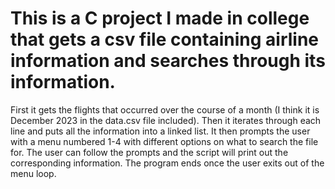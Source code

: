 # This is a C project I made in college that gets a csv file containing airline information and searches through its information.
First it gets the flights that occurred over the course of a month (I think it is December 2023 in the data.csv file included).
Then it iterates through each line and puts all the information into a linked list.
It then prompts the user with a menu numbered 1-4 with different options on what to search the file for.
The user can follow the prompts and the script will print out the corresponding information.
The program ends once the user exits out of the menu loop.
